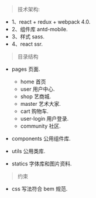 
> 技术架构:
 * 1、react + redux + webpack 4.0. 
 * 2、组件库 antd-mobile.
 * 3、样式 sass.
 * 4、react ssr.

> 目录结构
* pages  页面.
  * home 首页
  * user 用户中心.
  * shop 艺商城.
  * master 艺术大家.
  * cart 购物车.
  * user-login 用户登录.
  * community 社区.
  
* components   公用组件库.

* utils  公用类库.

* statics  字体库和图片资料.

> 约束
* css 写法符合 bem 规范.